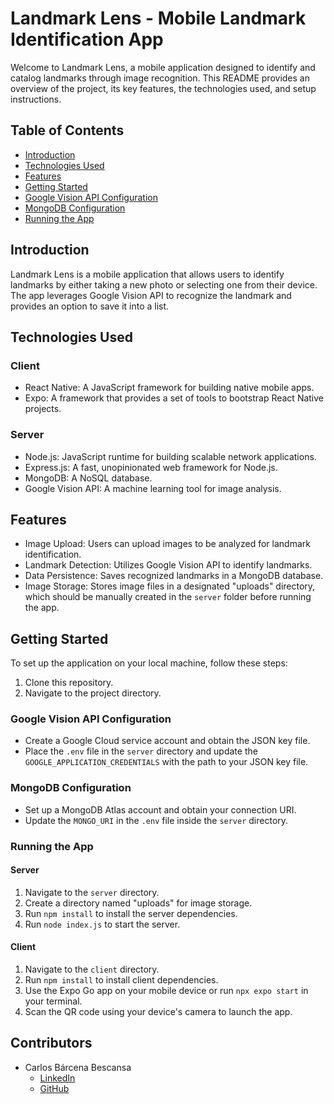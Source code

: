 # Landmark Lens - Mobile Landmark Identification App

Welcome to Landmark Lens, a mobile application designed to identify and catalog landmarks through image recognition. This README provides an overview of the project, its key features, the technologies used, and setup instructions.

## Table of Contents
- [Introduction](#introduction)
- [Technologies Used](#technologies-used)
- [Features](#features)
- [Getting Started](#getting-started)
- [Google Vision API Configuration](#google-vision-api-configuration)
- [MongoDB Configuration](#mongodb-configuration)
- [Running the App](#running-the-app)

## Introduction

Landmark Lens is a mobile application that allows users to identify landmarks by either taking a new photo or selecting one from their device. The app leverages Google Vision API to recognize the landmark and provides an option to save it into a list.

## Technologies Used

### Client
- React Native: A JavaScript framework for building native mobile apps.
- Expo: A framework that provides a set of tools to bootstrap React Native projects.

### Server
- Node.js: JavaScript runtime for building scalable network applications.
- Express.js: A fast, unopinionated web framework for Node.js.
- MongoDB: A NoSQL database.
- Google Vision API: A machine learning tool for image analysis.

## Features
- Image Upload: Users can upload images to be analyzed for landmark identification.
- Landmark Detection: Utilizes Google Vision API to identify landmarks.
- Data Persistence: Saves recognized landmarks in a MongoDB database.
- Image Storage: Stores image files in a designated "uploads" directory, which should be manually created in the `server` folder before running the app.

## Getting Started

To set up the application on your local machine, follow these steps:

1. Clone this repository.
2. Navigate to the project directory.

### Google Vision API Configuration

- Create a Google Cloud service account and obtain the JSON key file.
- Place the `.env` file in the `server` directory and update the `GOOGLE_APPLICATION_CREDENTIALS` with the path to your JSON key file.

### MongoDB Configuration

- Set up a MongoDB Atlas account and obtain your connection URI.
- Update the `MONGO_URI` in the `.env` file inside the `server` directory.

### Running the App

#### Server
1. Navigate to the `server` directory.
2. Create a directory named "uploads" for image storage.
3. Run `npm install` to install the server dependencies.
4. Run `node index.js` to start the server.

#### Client
1. Navigate to the `client` directory.
2. Run `npm install` to install client dependencies.
3. Use the Expo Go app on your mobile device or run `npx expo start` in your terminal.
4. Scan the QR code using your device's camera to launch the app.

## Contributors

- Carlos Bárcena Bescansa
  - [LinkedIn](https://www.linkedin.com/in/carlos-barcena-bescansa/)
  - [GitHub](https://github.com/carlosbarbes)
